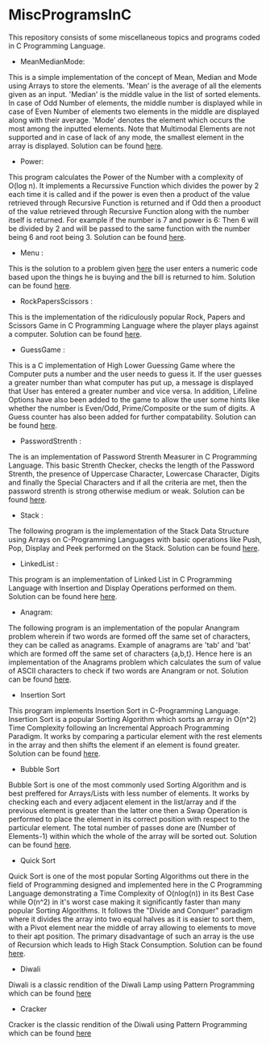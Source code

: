 # MiscProgramsInC
This repository consists of some miscellaneous topics and programs coded in C Programming Language.

- MeanMedianMode:

This is a simple implementation of the concept of Mean, Median and Mode using Arrays to store the elements. 'Mean' is the average of all the elements given as an input. 'Median' is the middle value in the list of sorted elements. In case of Odd Number of elements, the middle number is displayed while in case of Even Number of elements two elements in the middle are displayed along with their average. 'Mode' denotes the element which occurs the most among the inputted elements.  Note that Multimodal Elements are not supported and in case of lack of any mode, the smallest element in the array is displayed. Solution can be found [here](https://github.com/HarshCasper/MiscProgramsInC/blob/master/MeanMedianMode.c).

- Power:

This program calculates the Power of the Number with a complexity of O(log n). It implements a Recurssive Function which divides
the power by 2 each time it is called and if the power is even then a product of the value retrieved through Recursive Function is returned and if Odd then a prooduct of the value retrieved through Recursive Function along with the number itself is returned. For example if the number is 7 and power is 6: Then 6 will be divided by 2 and will be passed to the same function with the number being 6 and root being 3. Solution can be found [here](https://github.com/HarshCasper/MiscProgramsInC/blob/master/Power.c).

- Menu :

This is the solution to a problem given [here](https://github.com/jorgegonzalez/beginner-projects#menu-calculator) the user enters a numeric code based upon the things he is buying and the bill is returned to him. Solution can be found [here](https://github.com/HarshCasper/MiscProgramsInC/blob/master/Menu.c).

- RockPapersScissors :

This is the implementation of the ridiculously popular Rock, Papers and Scissors Game in C Programming Language where the player plays against a computer. Solution can be found [here](https://github.com/HarshCasper/MiscProgramsInC/blob/master/RockPaperScissors.c).

- GuessGame :

This is a C implementation of High Lower Guessing Game where the Computer puts a number and the user needs to guess it. If the
user guesses a greater number than what computer has put up, a message is displayed that User has entered a greater number and vice
versa. In addition, Lifeline Options have also been added to the game to allow the user some hints like whether the number is Even/Odd,
Prime/Composite or the sum of digits. A Guess counter has also been added for further compatability. Solution can be found [here](https://github.com/HarshCasper/MiscProgramsInC/blob/master/GuessGame.c).

- PasswordStrenth : 

The is an implementation of Password Strenth Measurer in C Programming Language. This basic Strenth Checker, checks
the length of the Password Strenth, the presence of Uppercase Character, Lowercase Character, Digits and finally the Special Characters
and if all the criteria are met, then the password strenth is strong otherwise medium or weak. Solution can be found [here](https://github.com/HarshCasper/MiscProgramsInC/blob/master/PasswordStrength.c).

- Stack :

The following program is the implementation of the Stack Data Structure using Arrays on C-Programming Languages with basic operations
like Push, Pop, Display and Peek performed on the Stack. Solution can be found [here](https://github.com/HarshCasper/MiscProgramsInC/blob/master/Stack.c).

- LinkedList :

This program is an implementation of Linked List in C Programming Language with Insertion and Display Operations performed on them. Solution can be found here [here](https://github.com/HarshCasper/MiscProgramsInC/blob/master/LinkedList.c).

- Anagram:  

The following program is an implementation of the popular Anangram problem wherein if two words are formed off the same set of
characters, they can be called as anagrams. Example of anagrams are 'tab' and 'bat' which are formed off the same set of characters
{a,b,t}. Hence here is an implementation of the Anagrams problem which calculates the sum of value of ASCII characters to check if
two words are Anangram or not. Solution can be found [here](https://github.com/HarshCasper/MiscProgramsInC/blob/master/Anagram.c).

- Insertion Sort 

This program implements Insertion Sort in C-Programming Language. Insertion Sort is a popular Sorting Algorithm which sorts an array in O(n^2) Time Complexity following an Incremental Approach Programming Paradigm. It works by comparing a particular element with the rest elements in the array and then shifts the element if an element is found greater.  Solution can be found [here](https://github.com/HarshCasper/MiscProgramsInC/blob/master/insertion-sort.c).

- Bubble Sort 

Bubble Sort is one of the most commonly used Sorting Algorithm and is best preffered for Arrays/Lists with less number of elements. It works by checking each and every adjacent element in the list/array and if the previous element is greater than the latter one then a Swap Operation is performed to place the element in its correct position with respect to the particular element. The total number of passes done are (Number of Elements-1) within which the whole of the array will be sorted out. Solution can be found [here](https://github.com/HarshCasper/Sorting/blob/master/bubble-sort.c).

- Quick Sort 

Quick Sort is one of the most popular Sorting Algorithms out there in the field of Programming designed and implemented here in the C Programming Language demonstrating a Time Complexity of O(nlog(n)) in its Best Case while O(n^2) in it's worst case making it significantly faster than many popular Sorting Algorithms. It follows the "Divide and Conquer" paradigm where it divides the array into two equal halves as it is easier to sort them, with a Pivot element near the middle of array allowing to elements to move to their apt position. The primary disadvantage of such an array is the use of Recursion which leads to High Stack Consumption. Solution can be found [here](https://github.com/HarshCasper/Sorting/blob/master/quick-sort.c).

- Diwali 

Diwali is a classic rendition of the Diwali Lamp using Pattern Programming which can be found [here](https://github.com/HarshCasper/MiscProgramsInC/blob/master/diwali.c)

- Cracker

Cracker is the classic rendition of the Diwali using Pattern Programming which can be found [here](https://github.com/HarshCasper/MiscProgramsInC/blob/master/cracker.c)

